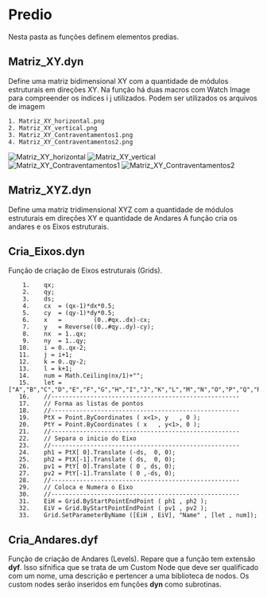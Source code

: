 # Predio

Nesta pasta as funções definem elementos predias.

## Matriz_XY.dyn

Define uma matriz bidimensional XY com a quantidade de módulos estruturais em direções XY. Na função há duas macros
com Watch Image para compreender os índices i j utilizados. Podem ser utilizados os arquivos de imagem 

    1. Matriz_XY_horizontal.png
    2. Matriz_XY_vertical.png
    3. Matriz_XY_Contraventamentos1.png
    4. Matriz_XY_Contraventamentos2.png

![Matriz_XY_horizontal](https://github.com/JLMenegotto/AulasBIM/assets/9437020/acacbf0d-a06f-4a15-a462-ecb00842d77a)
![Matriz_XY_vertical](https://github.com/JLMenegotto/AulasBIM/assets/9437020/c3a1b19f-af57-42c1-87b1-0814b183f745)
![Matriz_XY_Contraventamentos1](https://github.com/JLMenegotto/AulasBIM/assets/9437020/f4eb49cd-2d9e-4bec-ad97-bfbefea578e9)
![Matriz_XY_Contraventamentos2](https://github.com/JLMenegotto/AulasBIM/assets/9437020/88261b0d-08b6-4b09-8b84-14d5d4afb9fc)


## Matriz_XYZ.dyn

Define uma matriz tridimensional XYZ com a quantidade de módulos estruturais em direções XY e quantidade de Andares
A função cria os andares e os Eixos estruturais.

## Cria_Eixos.dyn

Função de criação de Eixos estruturais (Grids).

        1.    qx;
        2.    qy;
        3.    ds;
        4.    cx  = (qx-1)*dx*0.5;
        5.    cy  = (qy-1)*dy*0.5;
        6.    x   =         (0..#qx..dx)-cx;
        7.    y   = Reverse((0..#qy..dy)-cy);
        8.    nx  = 1..qx;
        9.    ny  = 1..qy;
       10.    i = 0..qx-2;
       11.    j = i+1;
       12.    k = 0..qy-2;
       13.    l = k+1;
       14.    num = Math.Ceiling(nx/1)+"";
       15.    let = ["A","B","C","D","E","F","G","H","I","J","K","L","M","N","O","P","Q","R","S","T","U","V","W","X","Y","Z"];
       16.    //-----------------------------------------------------
       17.    // Forma as listas de pontos
       18.    //-----------------------------------------------------
       19.    PtX = Point.ByCoordinates ( x<1>, y   , 0 );
       20.    PtY = Point.ByCoordinates ( x   , y<1>, 0 );
       21.    //-----------------------------------------------------
       22.    // Separa o inicio do Eixo
       23.    //-----------------------------------------------------
       24.    ph1 = PtX[ 0].Translate (-ds,  0, 0);
       25.    ph2 = PtX[-1].Translate ( ds,  0, 0);
       26.    pv1 = PtY[ 0].Translate ( 0 , ds, 0);
       27.    pv2 = PtY[-1].Translate ( 0 ,-ds, 0);
       28.    //-----------------------------------------------------
       29.    // Coloca e Numera o Eixo
       30.    //-----------------------------------------------------
       31.    EiH = Grid.ByStartPointEndPoint ( ph1 , ph2 );
       32.    EiV = Grid.ByStartPointEndPoint ( pv1 , pv2 );
       33.    Grid.SetParameterByName ([EiH , EiV], "Name" , [let , num]);

## Cria_Andares.dyf

Função de criação de Andares (Levels). Repare que a função tem extensão **dyf**. Isso sifnifica que se trata de um Custom Node que deve ser qualificado com um nome, uma descrição e pertencer a uma biblioteca de nodos. Os custom nodes serão inseridos em funções **dyn** como subrotinas.



